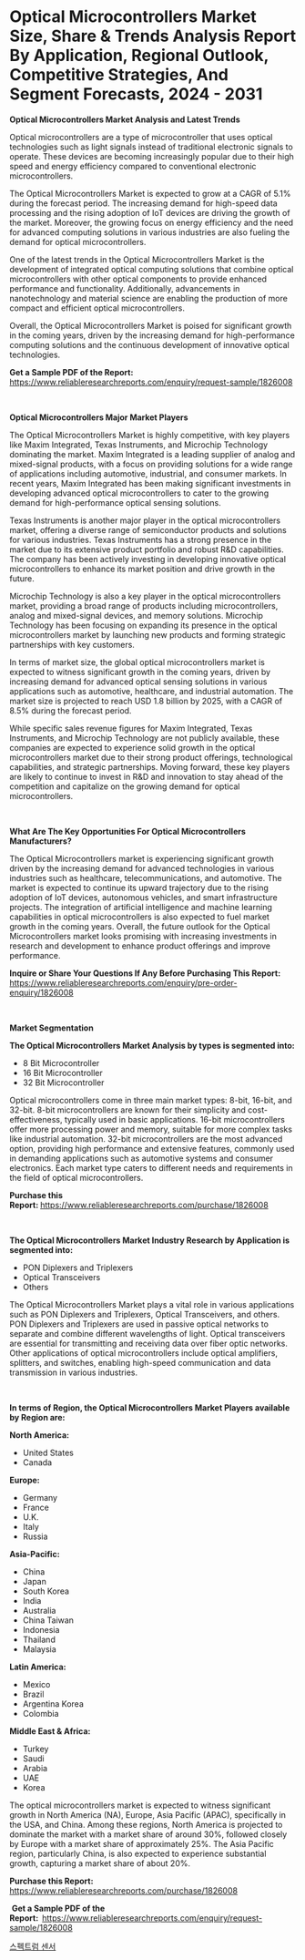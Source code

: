 <p><h1>Optical Microcontrollers Market Size, Share & Trends Analysis Report By Application, Regional Outlook, Competitive Strategies, And Segment Forecasts, 2024 - 2031</h1></p><p><strong>Optical Microcontrollers Market Analysis and Latest Trends</strong></p>
<p><p>Optical microcontrollers are a type of microcontroller that uses optical technologies such as light signals instead of traditional electronic signals to operate. These devices are becoming increasingly popular due to their high speed and energy efficiency compared to conventional electronic microcontrollers.</p><p>The Optical Microcontrollers Market is expected to grow at a CAGR of 5.1% during the forecast period. The increasing demand for high-speed data processing and the rising adoption of IoT devices are driving the growth of the market. Moreover, the growing focus on energy efficiency and the need for advanced computing solutions in various industries are also fueling the demand for optical microcontrollers.</p><p>One of the latest trends in the Optical Microcontrollers Market is the development of integrated optical computing solutions that combine optical microcontrollers with other optical components to provide enhanced performance and functionality. Additionally, advancements in nanotechnology and material science are enabling the production of more compact and efficient optical microcontrollers.</p><p>Overall, the Optical Microcontrollers Market is poised for significant growth in the coming years, driven by the increasing demand for high-performance computing solutions and the continuous development of innovative optical technologies.</p></p>
<p><strong>Get a Sample PDF of the Report:&nbsp;</strong> <a href="https://www.reliableresearchreports.com/enquiry/request-sample/1826008">https://www.reliableresearchreports.com/enquiry/request-sample/1826008</a></p>
<p>&nbsp;</p>
<p><strong>Optical Microcontrollers Major Market Players</strong></p>
<p><p>The Optical Microcontrollers Market is highly competitive, with key players like Maxim Integrated, Texas Instruments, and Microchip Technology dominating the market. Maxim Integrated is a leading supplier of analog and mixed-signal products, with a focus on providing solutions for a wide range of applications including automotive, industrial, and consumer markets. In recent years, Maxim Integrated has been making significant investments in developing advanced optical microcontrollers to cater to the growing demand for high-performance optical sensing solutions.</p><p>Texas Instruments is another major player in the optical microcontrollers market, offering a diverse range of semiconductor products and solutions for various industries. Texas Instruments has a strong presence in the market due to its extensive product portfolio and robust R&D capabilities. The company has been actively investing in developing innovative optical microcontrollers to enhance its market position and drive growth in the future.</p><p>Microchip Technology is also a key player in the optical microcontrollers market, providing a broad range of products including microcontrollers, analog and mixed-signal devices, and memory solutions. Microchip Technology has been focusing on expanding its presence in the optical microcontrollers market by launching new products and forming strategic partnerships with key customers.</p><p>In terms of market size, the global optical microcontrollers market is expected to witness significant growth in the coming years, driven by increasing demand for advanced optical sensing solutions in various applications such as automotive, healthcare, and industrial automation. The market size is projected to reach USD 1.8 billion by 2025, with a CAGR of 8.5% during the forecast period.</p><p>While specific sales revenue figures for Maxim Integrated, Texas Instruments, and Microchip Technology are not publicly available, these companies are expected to experience solid growth in the optical microcontrollers market due to their strong product offerings, technological capabilities, and strategic partnerships. Moving forward, these key players are likely to continue to invest in R&D and innovation to stay ahead of the competition and capitalize on the growing demand for optical microcontrollers.</p></p>
<p>&nbsp;</p>
<p><strong>What Are The Key Opportunities For Optical Microcontrollers Manufacturers?</strong></p>
<p><p>The Optical Microcontrollers market is experiencing significant growth driven by the increasing demand for advanced technologies in various industries such as healthcare, telecommunications, and automotive. The market is expected to continue its upward trajectory due to the rising adoption of IoT devices, autonomous vehicles, and smart infrastructure projects. The integration of artificial intelligence and machine learning capabilities in optical microcontrollers is also expected to fuel market growth in the coming years. Overall, the future outlook for the Optical Microcontrollers market looks promising with increasing investments in research and development to enhance product offerings and improve performance.</p></p>
<p><strong>Inquire or Share Your Questions If Any Before Purchasing This Report:</strong> <a href="https://www.reliableresearchreports.com/enquiry/pre-order-enquiry/1826008">https://www.reliableresearchreports.com/enquiry/pre-order-enquiry/1826008</a></p>
<p>&nbsp;</p>
<p><strong>Market Segmentation</strong></p>
<p><strong>The Optical Microcontrollers Market Analysis by types is segmented into:</strong></p>
<p><ul><li>8 Bit Microcontroller</li><li>16 Bit Microcontroller</li><li>32 Bit Microcontroller</li></ul></p>
<p><p>Optical microcontrollers come in three main market types: 8-bit, 16-bit, and 32-bit. 8-bit microcontrollers are known for their simplicity and cost-effectiveness, typically used in basic applications. 16-bit microcontrollers offer more processing power and memory, suitable for more complex tasks like industrial automation. 32-bit microcontrollers are the most advanced option, providing high performance and extensive features, commonly used in demanding applications such as automotive systems and consumer electronics. Each market type caters to different needs and requirements in the field of optical microcontrollers.</p></p>
<p><strong>Purchase this Report:&nbsp;</strong><a href="https://www.reliableresearchreports.com/purchase/1826008">https://www.reliableresearchreports.com/purchase/1826008</a></p>
<p>&nbsp;</p>
<p><strong>The Optical Microcontrollers Market Industry Research by Application is segmented into:</strong></p>
<p><ul><li>PON Diplexers and Triplexers</li><li>Optical Transceivers</li><li>Others</li></ul></p>
<p><p>The Optical Microcontrollers Market plays a vital role in various applications such as PON Diplexers and Triplexers, Optical Transceivers, and others. PON Diplexers and Triplexers are used in passive optical networks to separate and combine different wavelengths of light. Optical transceivers are essential for transmitting and receiving data over fiber optic networks. Other applications of optical microcontrollers include optical amplifiers, splitters, and switches, enabling high-speed communication and data transmission in various industries.</p></p>
<p>&nbsp;</p>
<p><strong>In terms of Region, the Optical Microcontrollers Market Players available by Region are:</strong></p>
<p>
    <p> <strong> North America: </strong>
        <ul>
            <li>United States</li>
            <li>Canada</li>
        </ul>
        </p> 
    <p> <strong> Europe: </strong>
        <ul>
            <li>Germany</li>
            <li>France</li>
            <li>U.K.</li>
            <li>Italy</li>
            <li>Russia</li>
        </ul>
        </p> 
    <p> <strong> Asia-Pacific: </strong>
        <ul>
            <li>China</li>
            <li>Japan</li>
            <li>South Korea</li>
            <li>India</li>
            <li>Australia</li>
            <li>China Taiwan</li>
            <li>Indonesia</li>
            <li>Thailand</li>
            <li>Malaysia</li>
        </ul>
        </p> 
    <p> <strong> Latin America: </strong>
        <ul>
            <li>Mexico</li>
            <li>Brazil</li>
            <li>Argentina Korea</li>
            <li>Colombia</li>
        </ul>
        </p> 
    <p> <strong> Middle East & Africa: </strong>
        <ul>
            <li>Turkey</li>
            <li>Saudi</li>
            <li>Arabia</li>
            <li>UAE</li>
            <li>Korea</li>
        </ul>
    </p>
    </p>
<p><p>The optical microcontrollers market is expected to witness significant growth in North America (NA), Europe, Asia Pacific (APAC), specifically in the USA, and China. Among these regions, North America is projected to dominate the market with a market share of around 30%, followed closely by Europe with a market share of approximately 25%. The Asia Pacific region, particularly China, is also expected to experience substantial growth, capturing a market share of about 20%.</p></p>
<p><strong>Purchase this Report: </strong><a href="https://www.reliableresearchreports.com/purchase/1826008">https://www.reliableresearchreports.com/purchase/1826008</a></p>
<p>&nbsp;<strong>Get a Sample PDF of the Report:&nbsp;&nbsp;</strong><a href="https://www.reliableresearchreports.com/enquiry/request-sample/1826008">https://www.reliableresearchreports.com/enquiry/request-sample/1826008</a></p>
<p><strong></strong></p>
<p><p><a href="https://github.com/laholand/Market-Research-Report-List-3/blob/main/900455112295.md">스펙트럼 센서</a></p></p>